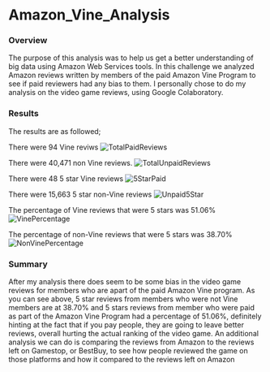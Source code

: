 # Amazon_Vine_Analysis

### Overview
The purpose of this analysis was to help us get a better understanding of big data using Amazon Web Services tools. In this challenge we analyzed Amazon reviews 
written by members of the paid Amazon Vine Program to see if paid reviewers had any bias to them. I personally chose to do my analysis on the video game reviews, using 
Google Colaboratory.


### Results
The results are as followed;

There were 94 Vine reviws
![TotalPaidReviews](https://user-images.githubusercontent.com/95730890/163754469-8889aaa6-08a4-428d-bf90-e27a34f88598.PNG)

There were 40,471 non Vine reviews.
![TotalUnpaidReviews](https://user-images.githubusercontent.com/95730890/163754538-0ec8afa5-7734-46a3-909d-ccffca497cc0.PNG)

There were 48 5 star Vine reviews
![5StarPaid](https://user-images.githubusercontent.com/95730890/163754739-43b280bb-35f0-40ec-a002-28d95380a505.PNG)

There were 15,663 5 star non-Vine reviews
![Unpaid5Star](https://user-images.githubusercontent.com/95730890/163756053-01d78bad-a6c7-4b5f-aef1-69cfee79e5a5.PNG)

The percentage of Vine reviews that were 5 stars was 51.06%
![VinePercentage](https://user-images.githubusercontent.com/95730890/163756483-7642ad7c-3111-4956-8036-dea41a179158.PNG)

The percentage of non-Vine reviews that were 5 stars was 38.70%
![NonVinePercentage](https://user-images.githubusercontent.com/95730890/163756395-70c0579e-2577-421f-b6e2-d8065ad4a5c9.PNG)


### Summary
After my analysis there does seem to be some bias in the video game reviews for members who are apart of the paid Amazon Vine program. As you can see above, 5 star reviews from members who were not Vine members are at 38.70% and 5 stars reviews from member who were paid as part of the Amazon Vine Program had a percentage of 51.06%, definitely hinting at the fact that if you pay people, they are going to leave better reviews, overall hurting the actual ranking of the video game. An additional analysis we can do is comparing the reviews from Amazon to the reviews left on Gamestop, or BestBuy, to see how people reviewed the game on those platforms and how it compared to the reviews left on Amazon
